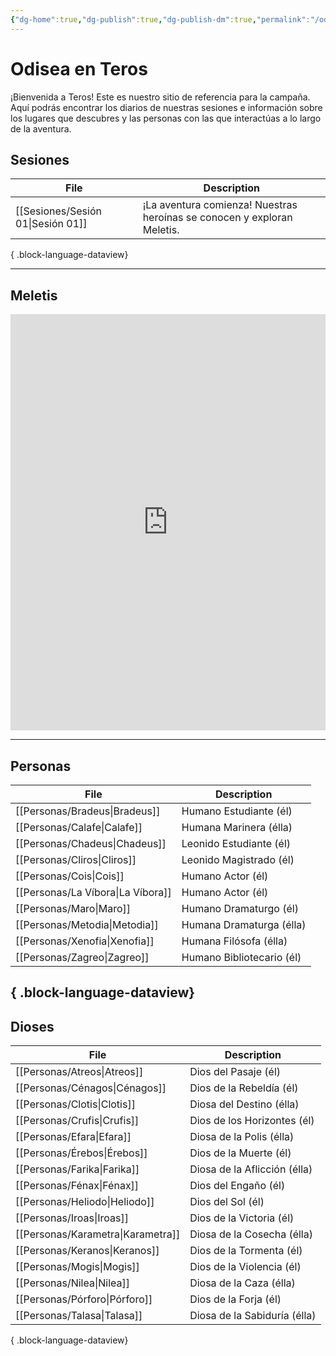 ```yaml
---
{"dg-home":true,"dg-publish":true,"dg-publish-dm":true,"permalink":"/odisea-en-teros/","tags":["gardenEntry"],"dgPassFrontmatter":true}
---
```


# Odisea en Teros
¡Bienvenida a Teros!
Este es nuestro sitio de referencia para la campaña. Aquí podrás encontrar los diarios de nuestras sesiones e información sobre los lugares que descubres y las personas con las que interactúas a lo largo de la aventura. 
## Sesiones
| File                                 | Description                                                             |
| ------------------------------------ | ----------------------------------------------------------------------- |
| [[Sesiones/Sesión 01\|Sesión 01]] | ¡La aventura comienza! Nuestras heroínas se conocen y exploran Meletis. |

{ .block-language-dataview}

---

## Meletis
<iframe src="https://inongn.github.io/teros-map" width="100%" height="666px" frameborder="0"></iframe>

---

## Personas
| File                                 | Description               |
| ------------------------------------ | ------------------------- |
| [[Personas/Bradeus\|Bradeus]]     | Humano Estudiante (él)    |
| [[Personas/Calafe\|Calafe]]       | Humana Marinera (élla)    |
| [[Personas/Chadeus\|Chadeus]]     | Leonido Estudiante (él)   |
| [[Personas/Cliros\|Cliros]]       | Leonido Magistrado (él)   |
| [[Personas/Cois\|Cois]]           | Humano Actor (él)         |
| [[Personas/La Víbora\|La Víbora]] | Humano Actor (él)         |
| [[Personas/Maro\|Maro]]           | Humano Dramaturgo (él)    |
| [[Personas/Metodia\|Metodia]]     | Humana Dramaturga (élla)  |
| [[Personas/Xenofia\|Xenofia]]     | Humana Filósofa (élla)    |
| [[Personas/Zagreo\|Zagreo]]       | Humano Bibliotecario (él) |

{ .block-language-dataview}
---
## Dioses
| File                                 | Description                  |
| ------------------------------------ | ---------------------------- |
| [[Personas/Atreos\|Atreos]]       | Dios del Pasaje (él)         |
| [[Personas/Cénagos\|Cénagos]]     | Dios de la Rebeldía (él)     |
| [[Personas/Clotis\|Clotis]]       | Diosa del Destino (élla)     |
| [[Personas/Crufis\|Crufis]]       | Dios de los Horizontes (él)  |
| [[Personas/Efara\|Efara]]         | Diosa de la Polis (élla)     |
| [[Personas/Érebos\|Érebos]]       | Dios de la Muerte (él)       |
| [[Personas/Farika\|Farika]]       | Diosa de la Aflicción (élla) |
| [[Personas/Fénax\|Fénax]]         | Dios del Engaño (él)         |
| [[Personas/Heliodo\|Heliodo]]     | Dios del Sol (él)            |
| [[Personas/Iroas\|Iroas]]         | Dios de la Victoria (él)     |
| [[Personas/Karametra\|Karametra]] | Diosa de la Cosecha (élla)   |
| [[Personas/Keranos\|Keranos]]     | Dios de la Tormenta (él)     |
| [[Personas/Mogis\|Mogis]]         | Dios de la Violencia (él)    |
| [[Personas/Nilea\|Nilea]]         | Diosa de la Caza (élla)      |
| [[Personas/Pórforo\|Pórforo]]     | Dios de la Forja (él)        |
| [[Personas/Talasa\|Talasa]]       | Diosa de la Sabiduría (élla) |

{ .block-language-dataview}
